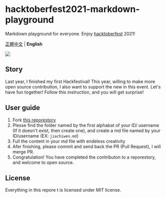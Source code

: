 # hacktoberfest2021-markdown-playground
Markdown playground for everyone. Enjoy [hacktoberfest](https://hacktoberfest.digitalocean.com/) 2021!

[正體中文](README_zh-TW.md) | **English**

![](https://hacktoberfest.digitalocean.com/_nuxt/img/logo-hacktoberfest-full.f42e3b1.svg)

## Story
Last year, I finished my first Hackfestival! This year, willing to make more open source contribution, I also want to support the new in this event.
Let's have fun together! Follow this instruction, and you will get surprise!

## User guide
1. Fork [this reporestory](https://github.com/hms5232/hacktoberfest2021-markdown-playground)
2. Plesse find the folder named by the first alphabat of your ID/ username (If it doesn't exist, then create one), and create a md file named by your ID/username (EX: `jiachiwen.md`)
3. Full the content in your md file with endeless creativity
4. Afer finishing, please commit and send back the PR (Pull Request), I will merge PR.
5. Congratulation! You have completed the contributon to a reporestory, and welcome to open source.

## License
Everything in this repore t is licensed under MIT license.
